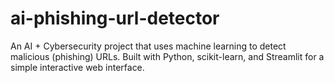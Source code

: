 # ai-phishing-url-detector
An AI + Cybersecurity project that uses machine learning to detect malicious (phishing) URLs. Built with Python, scikit-learn, and Streamlit for a simple interactive web interface.
